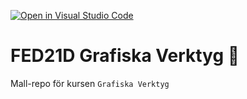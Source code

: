 [![Open in Visual Studio Code](https://classroom.github.com/assets/open-in-vscode-c66648af7eb3fe8bc4f294546bfd86ef473780cde1dea487d3c4ff354943c9ae.svg)](https://classroom.github.com/online_ide?assignment_repo_id=8464548&assignment_repo_type=AssignmentRepo)
# FED21D Grafiska Verktyg 🎨
Mall-repo för kursen `Grafiska Verktyg`
